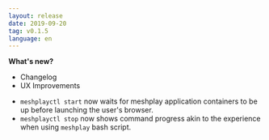 ```yaml
---
layout: release
date: 2019-09-20
tag: v0.1.5
language: en
---
```


**What's new?**

- Changelog
- UX Improvements

* `meshplayctl start` now waits for meshplay application containers to be up before launching the user's browser.
* `meshplayctl stop` now shows command progress akin to the experience when using `meshplay` bash script.

